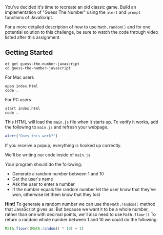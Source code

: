 You've decided it's time to recreate an old classic game. Build an implementation of "Guess The Number" using the `alert` and `prompt` functions of JavaScript.

For a more detailed description of how to use `Math.random()` and for one potential solution to this challenge, be sure to watch the code through video listed after this assignment.

## Getting Started

```no-highlight
et get guess-the-number-javascript
cd guess-the-number-javascript
```

For Mac users

```no-highlight
open index.html
code .
```

For PC users

```no-highlight
start index.html
code .
```

This HTML will load the `main.js` file when it starts up. To verify it works, add the following to `main.js` and refresh your webpage.

```javascript
alert("Does this work?")
```

If you receive a popup, everything is hooked up correctly.

We'll be writing our code inside of `main.js`.

Your program should do the following:

- Generate a random number between 1 and 10
- Get the user's name
- Ask the user to enter a number
- If the number equals the random number let the user know that they've won, otherwise let them know that they lost

**Hint!** To generate a random number we can use the `Math.random()` method that JavaScript gives us. But because we want it to be a whole number, rather than one with decimal points, we'll also need to use `Math.floor()` To return a random whole number between 1 and 10 we could do the following:

```Javascript
Math.floor((Math.random() * 10) + 1)
```
